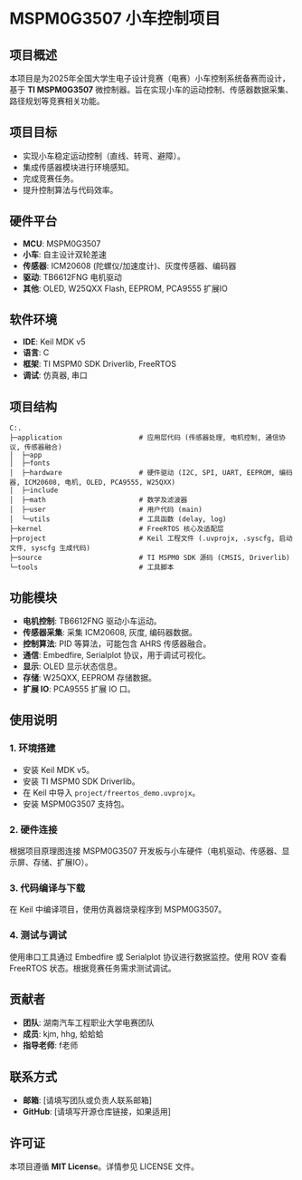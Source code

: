 # MSPM0G3507 小车控制项目

## 项目概述

本项目是为2025年全国大学生电子设计竞赛（电赛）小车控制系统备赛而设计，基于 **TI MSPM0G3507** 微控制器。旨在实现小车的运动控制、传感器数据采集、路径规划等竞赛相关功能。

## 项目目标

- 实现小车稳定运动控制（直线、转弯、避障）。
- 集成传感器模块进行环境感知。
- 完成竞赛任务。
- 提升控制算法与代码效率。

## 硬件平台

- **MCU**: MSPM0G3507
- **小车**: 自主设计双轮差速
- **传感器**: ICM20608 (陀螺仪/加速度计)、灰度传感器、编码器
- **驱动**: TB6612FNG 电机驱动
- **其他**: OLED, W25QXX Flash, EEPROM, PCA9555 扩展IO

## 软件环境

- **IDE**: Keil MDK v5
- **语言**: C
- **框架**: TI MSPM0 SDK Driverlib, FreeRTOS
- **调试**: 仿真器, 串口

## 项目结构

```
C:.
├─application                   # 应用层代码 (传感器处理, 电机控制, 通信协议, 传感器融合)
│  ├─app
│  ├─fonts
│  ├─hardware                   # 硬件驱动 (I2C, SPI, UART, EEPROM, 编码器, ICM20608, 电机, OLED, PCA9555, W25QXX)
│  ├─include
│  ├─math                       # 数学及滤波器
│  ├─user                       # 用户代码 (main)
│  └─utils                      # 工具函数 (delay, log)
├─kernel                        # FreeRTOS 核心及适配层
├─project                       # Keil 工程文件 (.uvprojx, .syscfg, 启动文件, syscfg 生成代码)
├─source                        # TI MSPM0 SDK 源码 (CMSIS, Driverlib)
└─tools                         # 工具脚本
```

## 功能模块

- **电机控制**: TB6612FNG 驱动小车运动。
- **传感器采集**: 采集 ICM20608, 灰度, 编码器数据。
- **控制算法**: PID 等算法，可能包含 AHRS 传感器融合。
- **通信**: Embedfire, Serialplot 协议，用于调试可视化。
- **显示**: OLED 显示状态信息。
- **存储**: W25QXX, EEPROM 存储数据。
- **扩展 IO**: PCA9555 扩展 IO 口。

## 使用说明

### 1. 环境搭建

- 安装 Keil MDK v5。
- 安装 TI MSPM0 SDK Driverlib。
- 在 Keil 中导入 `project/freertos_demo.uvprojx`。
- 安装 MSPM0G3507 支持包。

### 2. 硬件连接

根据项目原理图连接 MSPM0G3507 开发板与小车硬件（电机驱动、传感器、显示屏、存储、扩展IO）。

### 3. 代码编译与下载

在 Keil 中编译项目，使用仿真器烧录程序到 MSPM0G3507。

### 4. 测试与调试

使用串口工具通过 Embedfire 或 Serialplot 协议进行数据监控。使用 ROV 查看 FreeRTOS 状态。根据竞赛任务需求测试调试。

## 贡献者

- **团队**: 湖南汽车工程职业大学电赛团队
- **成员**: kjm, hhg, 蛤蛤蛤
- **指导老师**: f老师

## 联系方式

- **邮箱**: [请填写团队或负责人联系邮箱]
- **GitHub**: [请填写开源仓库链接，如果适用]

## 许可证

本项目遵循 **MIT License**。详情参见 LICENSE 文件。